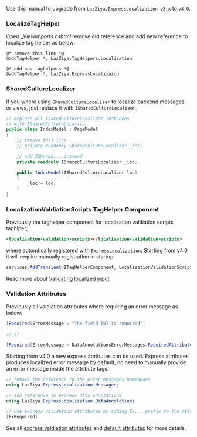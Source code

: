 Use this manual to upgrade from `LazZiya.ExpressLocalization v3.x` to `v4.0`.


### LocalizeTagHelper
Open __ViewImports.cshtml_ remove old reference and add new reference to localize tag helper as below:
````
@* remove this line *@
@addTagHelper *, LazZiya.TagHelpers.Localization

@* add new taghelpers *@
@addTagHelper *, LazZiya.ExpressLocalizaion
````

### SharedCultureLocalizer
If you where using `SharedCultureLocalizer` to localize backend messages or views, just replace it with `ISharedCultureLocalizer`.

````csharp
// Replace all SharedCultureLocalizer instances 
// with ISharedCultureLocalizer
public class IndexModel : PageModel
{
    // remove this line
    // private readonly SharedCultureLocalizer _loc;

    // add IShared... instead
    private readonly ISharedCultureLocalizer _loc;

    public IndexModel(ISharedCultureLocalizer loc)
    {
        _loc = loc;
    }
}
````

### LocalizationValdiationScripts TagHelper Component
Previously the taghelper component for localization valdiation scripts taghlper;

 ````html
<localization-validation-scripts></localization-validation-scripts>
````
 where automtically registered with `ExpressLocalization`. Starting from v4.0 it will require manually registration in startup:

````csharp
services.AddTransient<ITagHelperComponent, LocalizationValidationScriptsTagHelperComponent>();
````
Read more about [Validating localized input][3]

### Validation Attributes
Previously all valdiation attributes where requiring an error message as below:
````csharp
[Required(ErrorMessage = "The field {0} is required"]

// or

[Required(ErrorMessage = DataAnnotationsErrorMessages.RequiredAttribute_ValidationError)]
````

Starting from v4.0 a new express attributes can be used. Express attributes produces localized error message by default, no need to manually provide an error message inside the attribute tags.

````csharp
// remove the reference to the error messages namespace
using LazZiya.ExpressLocalization.Messages;

// add reference to express data annotations
using LazZiya.ExpressLocalization.DataAnnotations

// Use express validation attributes by adding Ex... prefix to the attribute name
[ExRequired]
````

See all [express valdiation attributes][1] and [default attributes][2] for more details.

[1]:../LazZiya.ExpressLocalization/DataAnnotations-Localization-Using-Express-Attributes.md
[2]:../LazZiya.ExpressLocalization/DataAnnotations-Localization-Using-Default-Attributes.md
[3]:../LazZiya.ExpressLocalization/Validating-Localized-Input.md
